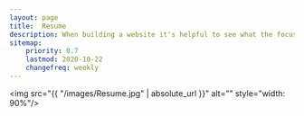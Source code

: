 ```yaml
---
layout: page
title:  Resume
description: When building a website it's helpful to see what the focus of your site is. This page is an example of how to show a website's focus.
sitemap:
    priority: 0.7
    lastmod: 2020-10-22
    changefreq: weekly
---
```


<span class="image center"><img src="{{ "/images/Resume.jpg" | absolute_url }}" alt="" style="width: 90%"/></span>
